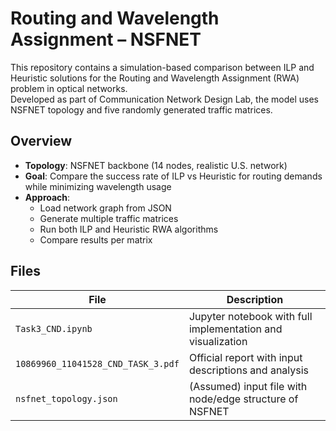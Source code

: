 # Routing and Wavelength Assignment – NSFNET

This repository contains a simulation-based comparison between ILP and Heuristic solutions for the Routing and Wavelength Assignment (RWA) problem in optical networks.  
Developed as part of Communication Network Design Lab, the model uses NSFNET topology and five randomly generated traffic matrices.

## Overview

- **Topology**: NSFNET backbone (14 nodes, realistic U.S. network)
- **Goal**: Compare the success rate of ILP vs Heuristic for routing demands while minimizing wavelength usage
- **Approach**:
  - Load network graph from JSON
  - Generate multiple traffic matrices
  - Run both ILP and Heuristic RWA algorithms
  - Compare results per matrix

## Files

| File                    | Description                                                 |
|-------------------------|-------------------------------------------------------------|
| `Task3_CND.ipynb`       | Jupyter notebook with full implementation and visualization |
| `10869960_11041528_CND_TASK_3.pdf` | Official report with input descriptions and analysis            |
| `nsfnet_topology.json`  | (Assumed) input file with node/edge structure of NSFNET     |
